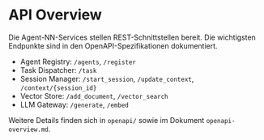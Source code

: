 # API Overview

Die Agent-NN-Services stellen REST-Schnittstellen bereit. Die wichtigsten Endpunkte sind in den OpenAPI-Spezifikationen dokumentiert.

- Agent Registry: `/agents`, `/register`
- Task Dispatcher: `/task`
- Session Manager: `/start_session`, `/update_context`, `/context/{session_id}`
- Vector Store: `/add_document`, `/vector_search`
- LLM Gateway: `/generate`, `/embed`

Weitere Details finden sich in `openapi/` sowie im Dokument `openapi-overview.md`.
